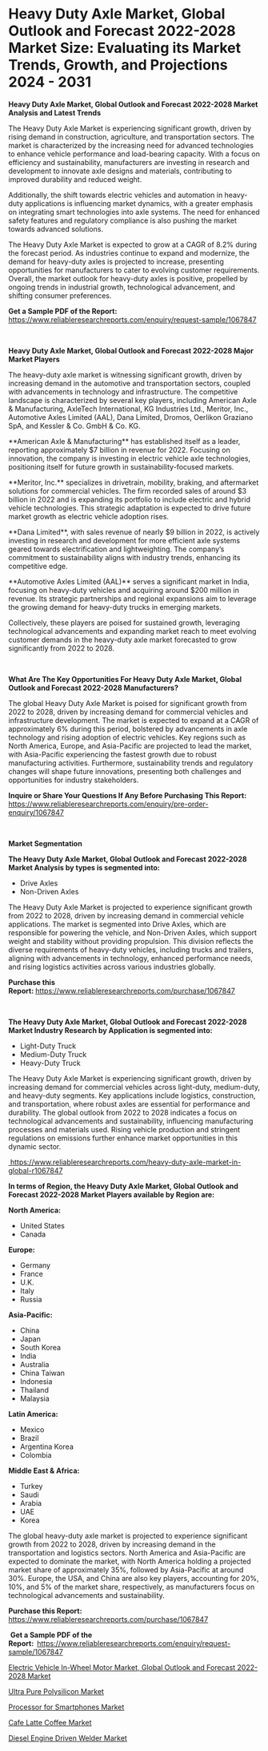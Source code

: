 <p><h1>Heavy Duty Axle Market, Global Outlook and Forecast 2022-2028 Market Size: Evaluating its Market Trends, Growth, and Projections 2024 - 2031</h1></p><p><strong>Heavy Duty Axle Market, Global Outlook and Forecast 2022-2028 Market Analysis and Latest Trends</strong></p>
<p><p>The Heavy Duty Axle Market is experiencing significant growth, driven by rising demand in construction, agriculture, and transportation sectors. The market is characterized by the increasing need for advanced technologies to enhance vehicle performance and load-bearing capacity. With a focus on efficiency and sustainability, manufacturers are investing in research and development to innovate axle designs and materials, contributing to improved durability and reduced weight.</p><p>Additionally, the shift towards electric vehicles and automation in heavy-duty applications is influencing market dynamics, with a greater emphasis on integrating smart technologies into axle systems. The need for enhanced safety features and regulatory compliance is also pushing the market towards advanced solutions.</p><p>The Heavy Duty Axle Market is expected to grow at a CAGR of 8.2% during the forecast period. As industries continue to expand and modernize, the demand for heavy-duty axles is projected to increase, presenting opportunities for manufacturers to cater to evolving customer requirements. Overall, the market outlook for heavy-duty axles is positive, propelled by ongoing trends in industrial growth, technological advancement, and shifting consumer preferences.</p></p>
<p><strong>Get a Sample PDF of the Report:&nbsp;</strong> <a href="https://www.reliableresearchreports.com/enquiry/request-sample/1067847">https://www.reliableresearchreports.com/enquiry/request-sample/1067847</a></p>
<p>&nbsp;</p>
<p><strong>Heavy Duty Axle Market, Global Outlook and Forecast 2022-2028 Major Market Players</strong></p>
<p><p>The heavy-duty axle market is witnessing significant growth, driven by increasing demand in the automotive and transportation sectors, coupled with advancements in technology and infrastructure. The competitive landscape is characterized by several key players, including American Axle & Manufacturing, AxleTech International, KG Industries Ltd., Meritor, Inc., Automotive Axles Limited (AAL), Dana Limited, Dromos, Oerlikon Graziano SpA, and Kessler & Co. GmbH & Co. KG.</p><p>**American Axle & Manufacturing** has established itself as a leader, reporting approximately $7 billion in revenue for 2022. Focusing on innovation, the company is investing in electric vehicle axle technologies, positioning itself for future growth in sustainability-focused markets.</p><p>**Meritor, Inc.** specializes in drivetrain, mobility, braking, and aftermarket solutions for commercial vehicles. The firm recorded sales of around $3 billion in 2022 and is expanding its portfolio to include electric and hybrid vehicle technologies. This strategic adaptation is expected to drive future market growth as electric vehicle adoption rises.</p><p>**Dana Limited**, with sales revenue of nearly $9 billion in 2022, is actively investing in research and development for more efficient axle systems geared towards electrification and lightweighting. The company’s commitment to sustainability aligns with industry trends, enhancing its competitive edge.</p><p>**Automotive Axles Limited (AAL)** serves a significant market in India, focusing on heavy-duty vehicles and acquiring around $200 million in revenue. Its strategic partnerships and regional expansions aim to leverage the growing demand for heavy-duty trucks in emerging markets.</p><p>Collectively, these players are poised for sustained growth, leveraging technological advancements and expanding market reach to meet evolving customer demands in the heavy-duty axle market forecasted to grow significantly from 2022 to 2028.</p></p>
<p>&nbsp;</p>
<p><strong>What Are The Key Opportunities For Heavy Duty Axle Market, Global Outlook and Forecast 2022-2028 Manufacturers?</strong></p>
<p><p>The global Heavy Duty Axle Market is poised for significant growth from 2022 to 2028, driven by increasing demand for commercial vehicles and infrastructure development. The market is expected to expand at a CAGR of approximately 6% during this period, bolstered by advancements in axle technology and rising adoption of electric vehicles. Key regions such as North America, Europe, and Asia-Pacific are projected to lead the market, with Asia-Pacific experiencing the fastest growth due to robust manufacturing activities. Furthermore, sustainability trends and regulatory changes will shape future innovations, presenting both challenges and opportunities for industry stakeholders.</p></p>
<p><strong>Inquire or Share Your Questions If Any Before Purchasing This Report:</strong> <a href="https://www.reliableresearchreports.com/enquiry/pre-order-enquiry/1067847">https://www.reliableresearchreports.com/enquiry/pre-order-enquiry/1067847</a></p>
<p>&nbsp;</p>
<p><strong>Market Segmentation</strong></p>
<p><strong>The Heavy Duty Axle Market, Global Outlook and Forecast 2022-2028 Market Analysis by types is segmented into:</strong></p>
<p><ul><li>Drive Axles</li><li>Non-Driven Axles</li></ul></p>
<p><p>The Heavy Duty Axle Market is projected to experience significant growth from 2022 to 2028, driven by increasing demand in commercial vehicle applications. The market is segmented into Drive Axles, which are responsible for powering the vehicle, and Non-Driven Axles, which support weight and stability without providing propulsion. This division reflects the diverse requirements of heavy-duty vehicles, including trucks and trailers, aligning with advancements in technology, enhanced performance needs, and rising logistics activities across various industries globally.</p></p>
<p><strong>Purchase this Report:&nbsp;</strong><a href="https://www.reliableresearchreports.com/purchase/1067847">https://www.reliableresearchreports.com/purchase/1067847</a></p>
<p>&nbsp;</p>
<p><strong>The Heavy Duty Axle Market, Global Outlook and Forecast 2022-2028 Market Industry Research by Application is segmented into:</strong></p>
<p><ul><li>Light-Duty Truck</li><li>Medium-Duty Truck</li><li>Heavy-Duty Truck</li></ul></p>
<p><p>The Heavy Duty Axle Market is experiencing significant growth, driven by increasing demand for commercial vehicles across light-duty, medium-duty, and heavy-duty segments. Key applications include logistics, construction, and transportation, where robust axles are essential for performance and durability. The global outlook from 2022 to 2028 indicates a focus on technological advancements and sustainability, influencing manufacturing processes and materials used. Rising vehicle production and stringent regulations on emissions further enhance market opportunities in this dynamic sector.</p></p>
<p><a href="https://www.reliableresearchreports.com/heavy-duty-axle-market-in-global-r1067847">&nbsp;https://www.reliableresearchreports.com/heavy-duty-axle-market-in-global-r1067847</a></p>
<p><strong>In terms of Region, the Heavy Duty Axle Market, Global Outlook and Forecast 2022-2028 Market Players available by Region are:</strong></p>
<p>
    <p> <strong> North America: </strong>
        <ul>
            <li>United States</li>
            <li>Canada</li>
        </ul>
        </p> 
    <p> <strong> Europe: </strong>
        <ul>
            <li>Germany</li>
            <li>France</li>
            <li>U.K.</li>
            <li>Italy</li>
            <li>Russia</li>
        </ul>
        </p> 
    <p> <strong> Asia-Pacific: </strong>
        <ul>
            <li>China</li>
            <li>Japan</li>
            <li>South Korea</li>
            <li>India</li>
            <li>Australia</li>
            <li>China Taiwan</li>
            <li>Indonesia</li>
            <li>Thailand</li>
            <li>Malaysia</li>
        </ul>
        </p> 
    <p> <strong> Latin America: </strong>
        <ul>
            <li>Mexico</li>
            <li>Brazil</li>
            <li>Argentina Korea</li>
            <li>Colombia</li>
        </ul>
        </p> 
    <p> <strong> Middle East & Africa: </strong>
        <ul>
            <li>Turkey</li>
            <li>Saudi</li>
            <li>Arabia</li>
            <li>UAE</li>
            <li>Korea</li>
        </ul>
    </p>
    </p>
<p><p>The global heavy-duty axle market is projected to experience significant growth from 2022 to 2028, driven by increasing demand in the transportation and logistics sectors. North America and Asia-Pacific are expected to dominate the market, with North America holding a projected market share of approximately 35%, followed by Asia-Pacific at around 30%. Europe, the USA, and China are also key players, accounting for 20%, 10%, and 5% of the market share, respectively, as manufacturers focus on technological advancements and sustainability.</p></p>
<p><strong>Purchase this Report: </strong><a href="https://www.reliableresearchreports.com/purchase/1067847">https://www.reliableresearchreports.com/purchase/1067847</a></p>
<p>&nbsp;<strong>Get a Sample PDF of the Report:&nbsp;&nbsp;</strong><a href="https://www.reliableresearchreports.com/enquiry/request-sample/1067847">https://www.reliableresearchreports.com/enquiry/request-sample/1067847</a></p>
<p><strong></strong></p>
<p><p><a href="https://github.com/KamrulHadi87/Market-Research-Report-List-1/blob/main/electric-vehicle-in-wheel-motor-market-global-outlook-and-forecast-2022-2028-market.md">Electric Vehicle In-Wheel Motor Market, Global Outlook and Forecast 2022-2028 Market</a></p><p><a href="https://issuu.com/reportprime-2/docs/ultra-pure-polysilicon-market-size-_e0c87c6502c07d">Ultra Pure Polysilicon Market</a></p><p><a href="https://medium.com/@caroline.hamilton5656/this-report-aims-to-deliver-an-in-depth-analysis-of-the-global-processor-for-smartphones-market-79ca3e75e621">Processor for Smartphones Market</a></p><p><a href="https://www.linkedin.com/pulse/future-cafe-latte-coffee-market-global-forecast-trends-2024-av8ge?trackingId=U2FRb23nQbiel3enWd9%2Brw%3D%3D">Cafe Latte Coffee Market</a></p><p><a href="https://medium.com/@charityrice71/this-report-on-diesel-engine-driven-welder-market-is-a-comprehensive-analysis-of-market-shares-b1251bfb3ae4">Diesel Engine Driven Welder Market</a></p></p>
